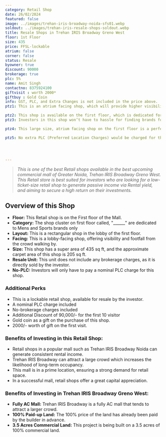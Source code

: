 ```yaml
---
category: Retail Shop
date: 26/02/2024
featured: false
image: ../images/trehan-iris-broadway-noida-sfs01.webp
soldout: ../images/trehan-iris-resale-shops-soldout.webp
title: Resale Shops in Trehan IRIS Broadway Greno West
floor: 1st Floor
size: 435
price: FFSL-lockable
atrium: false
corner: false
status: Resale
byowner: true
discount: 90000
brokerage: true
plc: 5%
name: Amit Singh
contactno: 8375924100
giftvisit : worth 2000*
giftbuy : Gold Coin
info: GST, PLC, and Extra Changes is not included in the price above.
ptz1: This is an atrium facing shop, which will provide higher visibility and footfall. Therefore, a rental yield for this shops can be expected.

ptz2: This shop is available on the first floor, which is dedicated for Mens and Sports retail shops only.
ptz3: Investors in this shop won’t have to hassle for finding brands for renting the shop to, this hassle will be taken care by the builder only.

ptz4: This large size, atrium facing shop on the first floor is a perfect match for an established mens and sports brand. Trehan already has tied up with multiple such brand for renting shops upon opening.

ptz5: No extra PLC (Preferred Location Charges) would be charged for this shop even though the shop is atrium facing and right beside the escalators.




---
```


> _This is one of the best Retail shops available in the best upcoming commercial mall of Greater Noida, Trehan IRIS Broadway Greno West. This Retail store is best suited for investors who are looking for a low-ticket-size retail shop to generate passive income via Rental yield, and aiming to secure a high return on their investments._

## Overview of this Shop
* **Floor:** This Retail shop is on the First floor of the Mall.
* **Category:** The shop cluster on first floor called, "______" are dedicated to Mens and Sports brands only
* **Layout:** This is a rectangular shop in the lobby of the first floor.
* **Facing:** This is a lobby-facing shop, offering visibility and footfall from the crowd walking by.
* **Size:** This shop has a super area of 435 sq ft, and the approximate carpet area of this shop is 205 sq ft.
* **Resale Unit:** This unit does not include any brokerage charges, as it is directly sold by the investor.
* **No-PLC:** Investors will only have to pay a nominal PLC charge for this shop.

### Additional Perks
* This is a lockable retail shop, available for resale by the investor.
* A nominal PLC charge included
* No-brokerage charges included
* Additional Discount of 90,000/- for the first 10 visitor
* Gold coin as a gift on the purchase of this shop.
* 2000/- worth of gift on the first visit.

### Benefits of Investing in this Retail Shop:
* Retail shops in a popular mall such as Trehan IRIS Broadway Noida can generate consistent rental income.
* Trehan IRIS Broadway can attract a large crowd which increases the likelihood of long-term occupancy.
* This mall is in a prime location, ensuring a strong demand for retail space.
* In a successful mall, retail shops offer a great capital appreciation.

### Benefits of Investing in Trehan IRIS Broadway Greno West:
* **Fully AC Mall:** Trehan IRIS Broadway is a fully AC mall that tends to attract a larger crowd.
* **100% Paid-up Land:** The 100% price of the land has already been paid by the builder in advance.
* **3.5 Acres Commercial Land:** This project is being built on a 3.5 acres of 100% commercial land.
